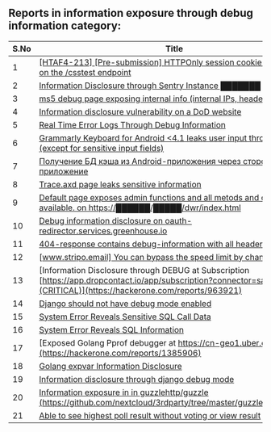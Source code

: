 ## Reports in information exposure through debug information category:
| S.No | Title | Bounty |
| ---- | ----- | ------ |
| 1 | [[HTAF4-213] [Pre-submission] HTTPOnly session cookie exposure on the /csstest endpoint](https://hackerone.com/reports/723090) | $1500.0 |
| 2 | [Information Disclosure through Sentry Instance ███████](https://hackerone.com/reports/697512) | $750.0 |
| 3 | [ms5 debug page exposing internal info (internal IPs, headers)](https://hackerone.com/reports/311326) | $280.0 |
| 4 | [Information disclosure vulnerability on a DoD website](https://hackerone.com/reports/226427) | $0.0 |
| 5 | [Real Time Error Logs Through Debug Information](https://hackerone.com/reports/503283) | $0.0 |
| 6 | [Grammarly Keyboard for Android <4.1  leaks user input through logs (except for sensitive input fields)](https://hackerone.com/reports/462416) | $0.0 |
| 7 | [Получение БД кэша из Android-приложения через стороннее приложение](https://hackerone.com/reports/377582) | $0.0 |
| 8 | [Trace.axd page leaks sensitive information](https://hackerone.com/reports/519418) | $0.0 |
| 9 | [Default page exposes admin functions and all metods and classes available. on https://██████/█████/dwr/index.html](https://hackerone.com/reports/214800) | $0.0 |
| 10 | [Debug information disclosure on oauth-redirector.services.greenhouse.io](https://hackerone.com/reports/315205) | $0.0 |
| 11 | [404-response contains debug-information with all headers](https://hackerone.com/reports/792998) | $0.0 |
| 12 | [[www.stripo.email] You can bypass the speed limit by changing the IP.](https://hackerone.com/reports/881186) | $0.0 |
| 13 | [Information Disclosure through DEBUG at Subscription [https://app.dropcontact.io/app/subscription?connector=salesforce](CRITICAL)](https://hackerone.com/reports/963921) | $0.0 |
| 14 | [Django should not have debug mode enabled](https://hackerone.com/reports/963809) | $0.0 |
| 15 | [System Error Reveals Sensitive SQL Call Data](https://hackerone.com/reports/1020472) | $0.0 |
| 16 | [System Error Reveals  SQL Information](https://hackerone.com/reports/1272095) | $0.0 |
| 17 | [Exposed Golang Pprof debugger at https://cn-geo1.uber.com/](https://hackerone.com/reports/1385906) | $0.0 |
| 18 | [Golang expvar Information Disclosure](https://hackerone.com/reports/1650035) | $0.0 |
| 19 | [Information disclosure through django debug mode](https://hackerone.com/reports/1434276) | $0.0 |
| 20 | [Information exposure in in guzzlehttp/guzzle (https://github.com/nextcloud/3rdparty/tree/master/guzzlehttp/guzzle)](https://hackerone.com/reports/1604606) | $0.0 |
| 21 | [Able to see highest poll result without voting or view result](https://hackerone.com/reports/2248116) | $0.0 |